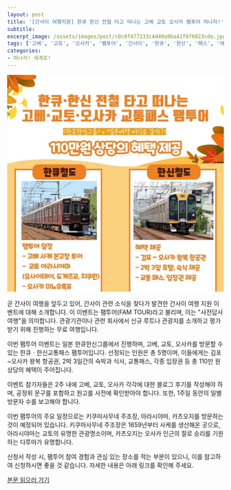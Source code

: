 ```yaml
---
layout: post
title: '[간사이 여행지원] 한큐 한신 전철 타고 떠나는 고베 교토 오사카 팸투어 떠나자!'
subtitle: 
excerpt_image: /assets/images/post/c0c8f477233c4d40a9ba41f8f6023cde.jpg
tags: ['고베', '교토', '오사카', '팸투어', '간사이', '한큐', '한신', '패스', '여행지원']
categories: 
- 떠나자! 세계로!
---
```


![메인 이미지](/assets/images/post/c0c8f477233c4d40a9ba41f8f6023cde.jpg)

곧 간사이 여행을 앞두고 있어, 간사이 관련 소식을 찾다가 발견한 간사이 여행 지원 이벤트에 대해 소개합니다. 이 이벤트는 팸투어(FAM TOUR)라고 불리며, 이는 "사전답사 여행"을 의미합니다. 관광기관이나 관련 회사에서 신규 루트나 관광지를 소개하고 평가받기 위해 진행하는 무료 여행입니다.

이번 팸투어 이벤트는 일본 한큐한신그룹에서 진행하며, 고베, 교토, 오사카를 방문할 수 있는 한큐ㆍ한신교통패스 팸투어입니다. 선정되는 인원은 총 5명이며, 이들에게는 김포~오사카 왕복 항공권, 2박 3일간의 숙박과 식사, 교통패스, 각종 입장권 등 총 110만 원 상당의 혜택이 주어집니다. 

이벤트 참가자들은 2주 내에 고베, 교토, 오사카 각각에 대한 블로그 후기를 작성해야 하며, 공정위 문구를 포함하고 원고를 사전에 확인받아야 합니다. 또한, 1주일 동안의 일별 방문자 수를 보고해야 합니다.

이번 팸투어의 주요 일정으로는 키쿠마사무네 주조장, 아라시야마, 카츠오지를 방문하는 것이 예정되어 있습니다. 키쿠마사무네 주조장은 1659년부터 사케를 생산해온 곳으로, 아라시야마는 교토의 유명한 관광명소이며, 카츠오지는 오사카 인근의 절로 승리를 기원하는 다루마가 유명합니다.

신청서 작성 시, 팸투어 참여 경험과 관심 있는 장소를 적는 부분이 있으니, 이를 참고하여 신청하시면 좋을 것 같습니다. 자세한 내용은 아래 링크를 확인해 주세요.

[본문 읽으러 가기](https://m.blog.naver.com/ham_eaten_jellybear/223282854642)
